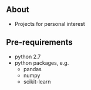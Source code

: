 ## About
* Projects for personal interest

## Pre-requirements
* python 2.7
* python packages, e.g.
    - pandas
    - numpy
    - scikit-learn
